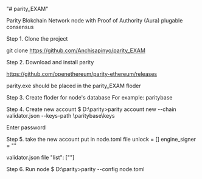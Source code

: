 "# parity_EXAM" 

Parity Blokchain Network node with Proof of Authority (Aura) plugable consensus  


Step 1. Clone the project

git clone https://github.com/Anchisapinyo/parity_EXAM

Step 2. Download and install parity

https://github.com/openethereum/parity-ethereum/releases

parity.exe should be placed in the parity_EXAM floder

Step 3. Create floder for node's database
For example: paritybase

Step 4. Create new account
$ D:\parity>parity account new --chain validator.json --keys-path \paritybase\keys

Enter password 

Step 5. take the new account put in 
node.toml file 
unlock = []
engine_signer = ""

validator.json file
"list": [""]

Step 6. Run node
$ D:\parity>parity --config node.toml

 

